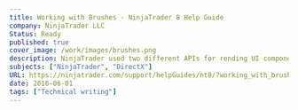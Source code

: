```yaml
---
title: Working with Brushes - NinjaTrader 8 Help Guide
company: NinjaTrader LLC
Status: Ready
published: true
cover_image: /work/images/brushes.png
description: NinjaTrader used two different APIs for rending UI components, depending on the performance required. This often caused confusion between the types of .NET objects used for certain tasks, and also required a little bit of guidance to help developers understand some of the multi-threaded implications of using certain types across the life cycle of each object.
subjects: ["NinjaTrader", "DirectX"]
URL: https://ninjatrader.com/support/helpGuides/nt8/?working_with_brushes.htm
date: 2016-06-01
tags: ["Technical writing"]
---
```

